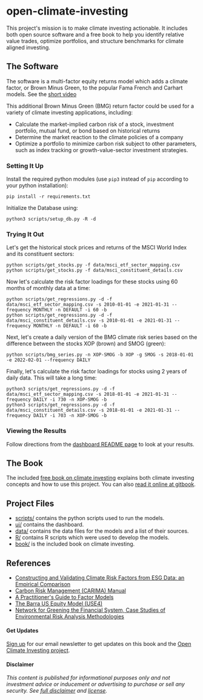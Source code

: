 # open-climate-investing

This project's mission is to make climate investing actionable.  It includes both open source software and a free book to help you identify relative value trades, optimize portfolios, and structure benchmarks for climate aligned investing.

## The Software

The software is a multi-factor equity returns model which adds a climate factor, or Brown Minus Green, to the popular Fama French and Carhart models.  See the [short video](https://youtu.be/0sdhTd0E9s0)

This additional Brown Minus Green (BMG) return factor could be used for a variety of climate investing applications, including:
- Calculate the market-implied carbon risk of a stock, investment portfolio, mutual fund, or bond based on historical returns
- Determine the market reaction to the climate policies of a company
- Optimize a portfolio to minimize carbon risk subject to other parameters, such as index tracking or growth-value-sector investment strategies.

### Setting It Up

Install the required python modules (use `pip3` instead of `pip` according to your python installation):
```
pip install -r requirements.txt
```

Initialize the Database using:
```
python3 scripts/setup_db.py -R -d
```

### Trying It Out

Let's get the historical stock prices and returns of the MSCI World Index and its constituent sectors:
```
python scripts/get_stocks.py -f data/msci_etf_sector_mapping.csv 
python scripts/get_stocks.py -f data/msci_constituent_details.csv
```

Now let's calculate the risk factor loadings for these stocks using 60 months of monthly data at a time:
```
python scripts/get_regressions.py -d -f data/msci_etf_sector_mapping.csv -s 2010-01-01 -e 2021-01-31 --frequency MONTHLY -n DEFAULT -i 60 -b
python scripts/get_regressions.py -d -f data/msci_constituent_details.csv -s 2010-01-01 -e 2021-01-31 --frequency MONTHLY -n DEFAULT -i 60 -b
``` 

Next, let's create a daily version of the BMG climate risk series based on the difference between the stocks XOP (brown) and SMOG (green):

```
python scripts/bmg_series.py -n XOP-SMOG -b XOP -g SMOG -s 2018-01-01 -e 2022-02-01 --frequency DAILY
```

Finally, let's calculate the risk factor loadings for stocks using 2 years of daily data.  This will take a long time:
```
python3 scripts/get_regressions.py -d -f data/msci_etf_sector_mapping.csv -s 2018-01-01 -e 2021-01-31 --frequency DAILY -i 730 -n XOP-SMOG -b
python3 scripts/get_regressions.py -d -f data/msci_constituent_details.csv -s 2018-01-01 -e 2021-01-31 --frequency DAILY -i 703 -n XOP-SMOG -b
```

### Viewing the Results

Follow directions from the [dashboard README page](ui/README.md) to look at your results.

## The Book

The included [free book on climate investing](book/README.md) explains both climate investing concepts and how to use this project.  You can also [read it online at gitbook](https://app.gitbook.com/@opentaps/s/open-climate-investing/v/main/book).

## Project Files

- [scripts/](scripts/README.md) contains the python scripts used to run the models.
- [ui/](ui/README.md) contains the dashboard.
- [data/](data/README.md) contains the data files for the models and a list of their sources.
- [R/](R/README.md) contains R scripts which were used to develop the models. 
- [book/](book/README.md) is the included book on climate investing.

## References
- [Constructing and Validating Climate Risk Factors from ESG Data: an Empirical Comparison](https://papers.ssrn.com/sol3/papers.cfm?abstract_id=3967613)
- [Carbon Risk Management (CARIMA) Manual](https://assets.uni-augsburg.de/media/filer_public/ad/69/ad6906c0-cad0-493d-ba3d-1ec7fee5fb72/carima_manual_english.pdf)
- [A Practitioner's Guide to Factor Models](https://www.cfainstitute.org/en/research/foundation/1994/a-practitioners-guide-to-factor-models)
- [The Barra US Equity Model (USE4)](http://cslt.riit.tsinghua.edu.cn/mediawiki/images/4/47/MSCI-USE4-201109.pdf)
- [Network for Greening the Financial System, Case Studies of Environmental Risk Analysis Methodologies](https://www.ngfs.net/sites/default/files/medias/documents/case_studies_of_environmental_risk_analysis_methodologies.pdf)

#### Get Updates

[Sign up](https://opentaps.org/subscribe) for our email newsletter to get updates on this book and the [Open Climate Investing project](https://github.com/opentaps/open-climate-investing).

#### Disclaimer

_This content is published for informational purposes only and not investment advice or inducement or advertising to purchase or sell any security.  See [full disclaimer](book/Disclaimer.md) and [license](LICENSE)._
